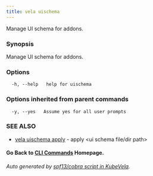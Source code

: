 ```yaml
---
title: vela uischema
---
```


Manage UI schema for addons.

### Synopsis

Manage UI schema for addons.

### Options

```
  -h, --help   help for uischema
```

### Options inherited from parent commands

```
  -y, --yes   Assume yes for all user prompts
```

### SEE ALSO


* [vela uischema apply](vela_uischema_apply.md)	 - apply <ui schema file/dir path>

#### Go Back to [CLI Commands](vela.md) Homepage.


###### Auto generated by [spf13/cobra script in KubeVela](https://github.com/kubevela/kubevela/tree/master/hack/docgen).
